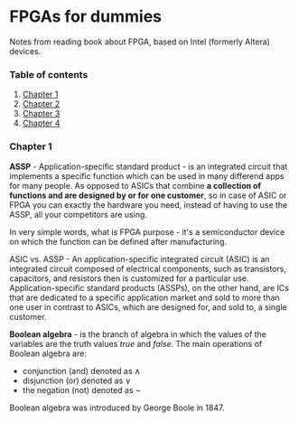 # FPGAs for dummies
Notes from reading book about FPGA, based on Intel (formerly Altera) devices.

### Table of contents <a name="tof"></a>
1. [Chapter 1](#1)
2. [Chapter 2](#2)
3. [Chapter 3](#3)
4. [Chapter 4](#4)

### Chapter 1 <a name="1"></a>
**ASSP** - Application-specific standard product - is an integrated circuit
that implements a specific function which can be used in many differend apps for
many people. As opposed to ASICs that combine **a collection of functions and
are designed by or for one customer**, so in case of ASIC or FPGA you can
exactly the hardware you need, instead of having to use the ASSP, all your
competitors are using.

In very simple words, what is FPGA purpose - it's a semiconductor device on
which the function can be defined after manufacturing.

ASIC vs. ASSP - An application-specific integrated circuit (ASIC) is an
integrated circuit composed of electrical components, such as transistors,
capacitors, and resistors then is customized for a particular use.
Application-specific standard products (ASSPs), on the other hand, are ICs that
are dedicated to a specific application market and sold to more than one user
in contrast to ASICs, which are designed for, and sold to, a single customer.

**Boolean algebra** - is the branch of algebra in which the values of the
variables are the truth values *true* and *false*. The main operations of
Boolean algebra are:
- conjunction (and) denoted as ∧
- disjunction (or) denoted as ∨
- the negation (not) denoted as ¬

Boolean algebra was introduced by George Boole in 1847.
